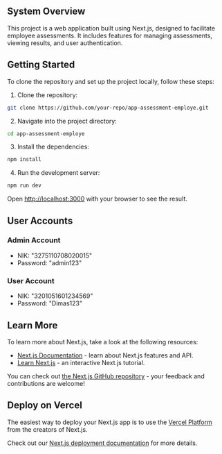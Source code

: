 ## System Overview

This project is a web application built using Next.js, designed to facilitate employee assessments. It includes features for managing assessments, viewing results, and user authentication.

## Getting Started

To clone the repository and set up the project locally, follow these steps:

1. Clone the repository:

```bash
git clone https://github.com/your-repo/app-assessment-employe.git
```

2. Navigate into the project directory:

```bash
cd app-assessment-employe
```

3. Install the dependencies:

```bash
npm install
```

4. Run the development server:

```bash
npm run dev
```

Open [http://localhost:3000](http://localhost:3000) with your browser to see the result.

## User Accounts

### Admin Account
- NIK: "3275110708020015"
- Password: "admin123"

### User Account
- NIK: "3201051601234569"
- Password: "Dimas123"

## Learn More

To learn more about Next.js, take a look at the following resources:

- [Next.js Documentation](https://nextjs.org/docs) - learn about Next.js features and API.
- [Learn Next.js](https://nextjs.org/learn) - an interactive Next.js tutorial.

You can check out [the Next.js GitHub repository](https://github.com/vercel/next.js) - your feedback and contributions are welcome!

## Deploy on Vercel

The easiest way to deploy your Next.js app is to use the [Vercel Platform](https://vercel.com/new?utm_medium=default-template&filter=next.js&utm_source=create-next-app&utm_campaign=create-next-app-readme) from the creators of Next.js.

Check out our [Next.js deployment documentation](https://nextjs.org/docs/app/building-your-application/deploying) for more details.

